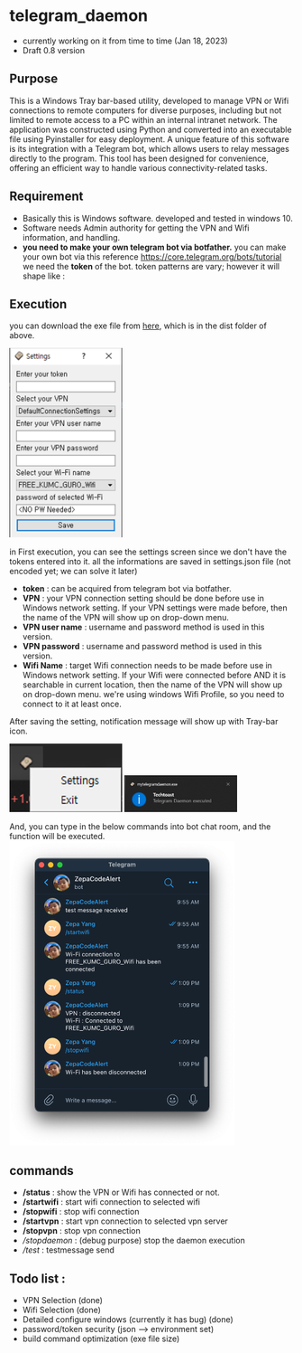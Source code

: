 # telegram_daemon
- currently working on it from time to time (Jan 18, 2023)
- Draft 0.8 version 

## Purpose
This is a Windows Tray bar-based utility, developed to manage VPN or Wifi connections to remote computers for diverse purposes, including but not limited to remote access to a PC within an internal intranet network. The application was constructed using Python and converted into an executable file using Pyinstaller for easy deployment. A unique feature of this software is its integration with a Telegram bot, which allows users to relay messages directly to the program. This tool has been designed for convenience, offering an efficient way to handle various connectivity-related tasks.

## Requirement
- Basically this is Windows software. developed and tested in windows 10.
- Software needs Admin authority for getting the VPN and Wifi information, and handling.
- **you need to make your own telegram bot via botfather.**
you can make your own bot via this reference https://core.telegram.org/bots/tutorial
we need the **token** of the bot. 
token patterns are vary; however it will shape like <chat ID of the bot>:<Some random ascii-like texts>

## Execution
you can download the exe file from [here](https://github.com/yangzepa/telegram_daemon/blob/2caa6acdc8016df5154c5ecf7b90e2587ec860ab/dist/mytelegramdaemon.exe), which is in the dist folder of above. 

<img src="https://github.com/yangzepa/telegram_daemon/blob/453a22896c2017dac90316464dd418da99e8d42a/readme_images/Settings.png" width="200">

in First execution, you can see the settings screen since we don't have the tokens entered into it.
all the informations are saved in settings.json file (not encoded yet; we can solve it later)

- **token** : can be acquired from telegram bot via botfather.
- **VPN** : your VPN connection setting should be done before use in Windows network setting. 
If your VPN settings were made before, then the name of the VPN will show up on drop-down menu.
- **VPN user name** : username and password method is used in this version.
- **VPN password** : username and password method is used in this version.
- **Wifi Name** : target Wifi connection needs to be made before use in Windows network setting.
If your Wifi were connected before AND it is searchable in current location, then the name of the VPN will show up on drop-down menu.
we're using windows Wifi Profile, so you need to connect to it at least once.

After saving the setting, notification message will show up with Tray-bar icon.

<img src="https://github.com/yangzepa/telegram_daemon/blob/f5cacced25069d7676821d3cc29aa66768794972/readme_images/Traybar.png" width="200">
<img src="https://github.com/yangzepa/telegram_daemon/blob/f5cacced25069d7676821d3cc29aa66768794972/readme_images/Alert1.png" width="200">

And, you can type in the below commands into bot chat room, and the function will be executed.
<img src="https://github.com/yangzepa/telegram_daemon/blob/f5cacced25069d7676821d3cc29aa66768794972/readme_images/Telegram_bot_window.png" width="400">

## commands
- **/status** : show the VPN or Wifi has connected or not.
- **/startwifi** : start wifi connection to selected wifi
- **/stopwifi** : stop wifi connection
- **/startvpn** : start vpn connection to selected vpn server
- **/stopvpn** : stop vpn connection
- */stopdaemon* : (debug purpose) stop the daemon execution
- */test* : testmessage send

## Todo list : 
- VPN Selection (done)
- Wifi Selection (done)
- Detailed configure windows (currently it has bug) (done)
- password/token security (json --> environment set) 
- build command optimization (exe file size)